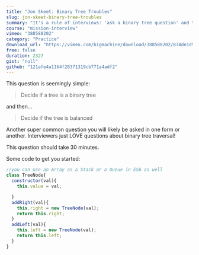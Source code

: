 ```yaml
---
title: "Jon Skeet: Binary Tree Troubles"
slug: jon-skeet-binary-tree-troubles
summary: "It's a rule of interviews: 'ask a binary tree question' and that's exactly what I do in this video with Jon. Traversing in different ways, trying to balance along the way."
course: "mission-interview"
vimeo: "388588202"
category: "Practice"
download_url: "https://vimeo.com/bigmachine/download/388588202/874de1d51d"
free: false
duration: 2327
gist: "null"
github: "121afe4a1164f28371319cb771a4adf2"
---
```


This question is seemingly simple:

> Decide if a tree is a binary tree

and then…

> Decide if the tree is balanced

Another super common question you will likely be asked in one form or another. Interviewers just LOVE questions about binary tree traversal! 

This question should take 30 minutes.

Some code to get you started:

```js
//you can use an Array as a Stack or a Queue in ES6 as well
class TreeNode{
  constructor(val){
    this.value = val;

  }
  addRight(val){
    this.right = new TreeNode(val);
    return this.right;
  }
  addLeft(val){
    this.left = new TreeNode(val);
    return this.left;
  }
}
```
